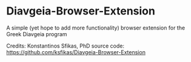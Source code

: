 # Diavgeia-Browser-Extension
A simple (yet hope to add more functionality) browser extension for the Greek Diavgeia program

Credits: Konstantinos Sfikas, PhD
source code: https://github.com/ksfikas/Diavgeia-Browser-Extension